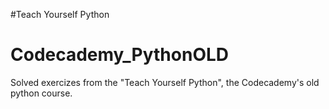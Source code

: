 #Teach Yourself Python
# Codecademy_PythonOLD
Solved exercizes from the "Teach Yourself Python", the Codecademy's old python course.
